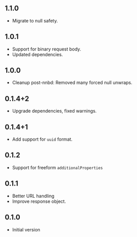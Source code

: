 ## 1.1.0

* Migrate to null safety.

## 1.0.1

* Support for binary request body.
* Updated dependencies.

## 1.0.0

* Cleanup post-nnbd: Removed many forced null unwraps.

## 0.1.4+2

* Upgrade dependencies, fixed warnings.

## 0.1.4+1

* Add support for `uuid` format.

## 0.1.2

- Support for freeform `additionalProperties`

## 0.1.1

- Better URL handling
- Improve response object.

## 0.1.0

- Initial version

